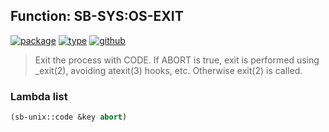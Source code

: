 ## Function: SB-SYS:OS-EXIT
[![package](https://img.shields.io/badge/Package-SB--SYS-5f9ea0.svg?style=social&colorA=999999)](../) [![type](https://img.shields.io/badge/Type-Function-5f9ea0.svg?style=social&colorA=999999)](../#function) [![github](https://img.shields.io/badge/GitHub-View_the_source-5f9ea0.svg?style=social&colorA=999999&logo=github)](https://github.com/sbcl/sbcl/blob/master/src/code/unix.lisp/) 

> Exit the process with CODE. If ABORT is true, exit is performed using _exit(2),
> avoiding atexit(3) hooks, etc. Otherwise exit(2) is called.

### Lambda list
```cl
(sb-unix::code &key abort)
```
